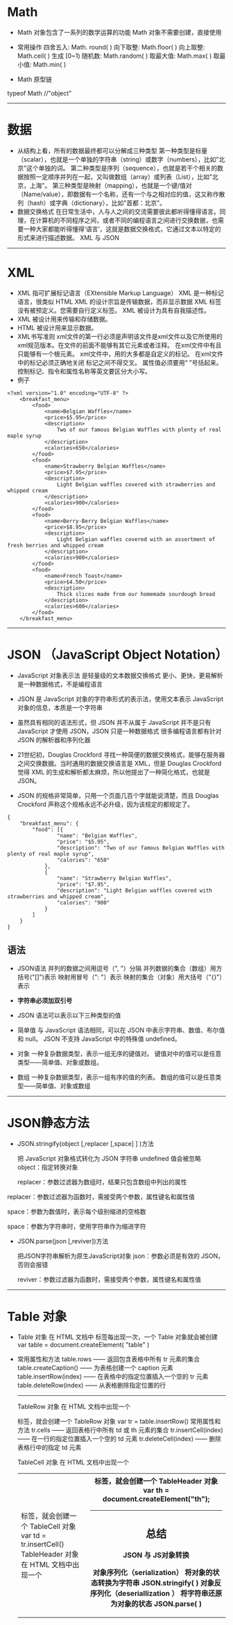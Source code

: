 # Math

- Math 对象包含了一系列的数学运算的功能
   Math 对象不需要创建，直接使用

-  常用操作
   四舍五入:  Math. round( )
   向下取整:  Math.floor( )      向上取整:  Math.ceil( )
   生成 [0~1) 随机数:  Math.random( )
   取最大值:  Math.max( )       取最小值:  Math.min( )

-  Math 原型链

  typeof Math      //"object"

  ---

  # 数据

  -  从结构上看，所有的数据最终都可以分解成三种类型
     第一种类型是标量（scalar），也就是一个单独的字符串（string）或数字（numbers），比如"北京"这个单独的词。
     第二种类型是序列（sequence），也就是若干个相关的数据按照一定顺序并列在一起，又叫做数组（array）或列表（List），比如"北京，上海"。
     第三种类型是映射（mapping），也就是一个键/值对（Name/value），即数据有一个名称，还有一个与之相对应的值，这又称作散列（hash）或字典（dictionary），比如"首都：北京"。
  -  数据交换格式
     在日常生活中，人与人之间的交流需要彼此都听得懂得语言。同理，在计算机的不同程序之间，或者不同的编程语言之间进行交换数据，也需要一种大家都能听得懂得‘语言’，这就是数据交换格式，它通过文本以特定的形式来进行描述数据。
     XML 与 JSON

  ---

  #  XML 
  - XML 指可扩展标记语言（EXtensible Markup Language）
     XML 是一种标记语言，很类似 HTML
     XML 的设计宗旨是传输数据，而非显示数据
     XML 标签没有被预定义。您需要自行定义标签。
     XML 被设计为具有自我描述性。
  -  XML 被设计用来传输和存储数据。
  -  HTML 被设计用来显示数据。
  -  XML书写准则
     xml文件的第一行必须是声明该文件是xml文件以及它所使用的xml规范版本。在文件的前面不能够有其它元素或者注释。
     在xml文件中有且只能够有一个根元素。
     xml文件中，用的大多都是自定义的标记。
     在xml文件中的标记必须正确地关闭
     标记之间不得交叉。
     属性值必须要用“ ”号括起来。
     控制标记、指令和属性名称等英文要区分大小写。
  - 例子

  ```
  <?xml version="1.0" encoding="UTF-8" ?>
      <breakfast_menu>
          <food>
              <name>Belgian Waffles</name>
              <price>$5.95</price>
              <description>
                  Two of our famous Belgian Waffles with plenty of real maple syrup
              </description>
              <calories>650</calories>
          </food>
          <food>
              <name>Strawberry Belgian Waffles</name>
              <price>$7.95</price>
              <description>
                  Light Belgian waffles covered with strawberries and whipped cream
              </description>
              <calories>900</calories>
          </food>
          <food>
              <name>Berry-Berry Belgian Waffles</name>
              <price>$8.95</price>
              <description>
                  Light Belgian waffles covered with an assortment of fresh berries and whipped cream
              </description>
              <calories>900</calories>
          </food>
          <food>
              <name>French Toast</name>
              <price>$4.50</price>
              <description>
                  Thick slices made from our homemade sourdough bread
              </description>
              <calories>600</calories>
          </food>
      </breakfast_menu>
  ```

  

---

# JSON （JavaScript Object Notation）

- JavaScript 对象表示法
   是轻量级的文本数据交换格式
   更小、更快，更易解析
   是一种数据格式，不是编程语言
-  JSON 是 JavaScript 对象的字符串形式的表示法，使用文本表示 JavaScript  对象的信息，本质是一个字符串
-  虽然具有相同的语法形式，但 JSON 并不从属于 JavaScript
   并不是只有 JavaScript 才使用 JSON，JSON 只是一种数据格式
   很多编程语言都有针对 JSON 的解析器和序列化器

- 21世纪初，Douglas Crockford 寻找一种简便的数据交换格式，能够在服务器之间交换数据。当时通用的数据交换语言是 XML，但是 Douglas Crockford 觉得 XML 的生成和解析都太麻烦，所以他提出了一种简化格式，也就是JSON。
-  JSON 的规格非常简单，只用一个页面几百个字就能说清楚，而且 Douglas Crockford 声称这个规格永远不必升级，因为该规定的都规定了。

```
{
    "breakfast_menu": {
        "food": [{
                "name": "Belgian Waffles",
                "price": "$5.95",
                "description": "Two of our famous Belgian Waffles with plenty of real maple syrup",
                "calories": "650"
            },
            {
                "name": "Strawberry Belgian Waffles",
                "price": "$7.95",
                "description": "Light Belgian waffles covered with strawberries and whipped cream",
                "calories": "900"
            }
        ]
    }
}
```

## 语法

-  JSON语法
   并列的数据之间用逗号（", "）分隔
   并列数据的集合（数组）用方括号("[]")表示
   映射用冒号（": "）表示
   映射的集合（对象）用大括号（"{}"）表示
-  **字符串必须加双引号**

-  JSON 语法可以表示以下三种类型的值
  - 简单值 
     与 JavaScript 语法相同，可以在 JSON 中表示字符串、数值、布尔值和 null。
     JSON 不支持 JavaScript 中的特殊值 undefined。
  - 对象 
    一种复杂数据类型，表示一组无序的键值对。
     键值对中的值可以是任意类型——简单值、对象或数组。
  -  数组 
    一种复杂数据类型，表示一组有序的值的列表。
    数组的值可以是任意类型——简单值、对象或数组



---

# JSON静态方法

-  JSON.stringify(object [,replacer [,space] ] )方法

   把 JavaScript 对象格式转化为 JSON 字符串
   undefined 值会被忽略
   object：指定转换对象

   replacer：参数过滤器为数组时，结果只包含数组中列出的属性

  replacer：参数过滤器为函数时，需接受两个参数，属性键名和属性值

   space：参数为数值时，表示每个级别缩进的空格数

   space：参数为字符串时，使用字符串作为缩进字符

-  JSON.parse(json [,reviver])方法

   把JSON字符串解析为原生JavaScript对象
   json：参数必须是有效的 JSON，否则会报错

   reviver：参数过滤器为函数时，需接受两个参数，属性键名和属性值

---

# Table 对象

-  Table 对象
   在 HTML 文档中 <table> 标签每出现一次，一个 Table 对象就会被创建
   var table = document.createElement( "table" )

-  常用属性和方法
   table.rows	 —— 返回包含表格中所有 tr 元素的集合
   table.createCaption() —— 为表格创建一个 caption 元素
   table.insertRow(index) —— 在表格中的指定位置插入一个空的 tr 元素
   table.deleteRow(index) —— 从表格删除指定位置的行

  ---

  

   TableRow 对象
   在 HTML 文档中出现一个 <tr> 标签，就会创建一个 TableRow 对象
   var tr = table.insertRow() 
   常用属性和方法
   tr.cells —— 返回表格行中所有 td 或 th 元素的集合 
   tr.insertCell(index) —— 在一行的指定位置插入一个空的 td 元素
   tr.deleteCell(index) —— 删除表格行中的指定 td 元素

 TableCell 对象
 在 HTML 文档中出现一个 <td> 标签，就会创建一个 TableCell 对象
 var td = tr.insertCell() 
 TableHeader 对象
 在 HTML 文档中出现一个 <th> 标签，就会创建一个 TableHeader 对象 
 var th = document.createElement("th"); 



---

## 总结

 JSON 与 JS对象转换 


 对象序列化（serialization） 
 将对象的状态转换为字符串
 JSON.stringify( )
 对象反序列化（deseriallization ）
 将字符串还原为对象的状态
 JSON.parse( ) 

